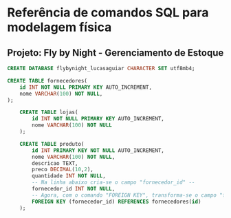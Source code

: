 # Referência de comandos SQL para modelagem física

## Projeto: Fly by Night - Gerenciamento de Estoque
```sql
CREATE DATABASE flybynight_lucasaguiar CHARACTER SET utf8mb4;
```

```sql
CREATE TABLE fornecedores(
    id INT NOT NULL PRIMARY KEY AUTO_INCREMENT,
    nome VARCHAR(100) NOT NULL,
);
```
```sql
    CREATE TABLE lojas(
        id INT NOT NULL PRIMARY KEY AUTO_INCREMENT,
        nome VARCHAR(100) NOT NULL
    );
```
```sql
    CREATE TABLE produto(
        id INT PRIMARY KEY NOT NULL AUTO_INCREMENT,
        nome VARCHAR(100) NOT NULL,
        descricao TEXT,
        preco DECIMAL(10,2),
        quantidade INT NOT NULL,
        -- Na linha abaixo cria-se o campo "fornecedor_id" --
        fornecedor_id INT NOT NULL,
        -- Agora, com o comando "FOREIGN KEY", transforma-se o campo "forncedor_id" numa chave estrangeira. E "fornecedor_id" faz referência ao campo "id", da tabela "fornecedores" --
        FOREIGN KEY (fornecedor_id) REFERENCES fornecedores(id)
    );
```
```sql

```
